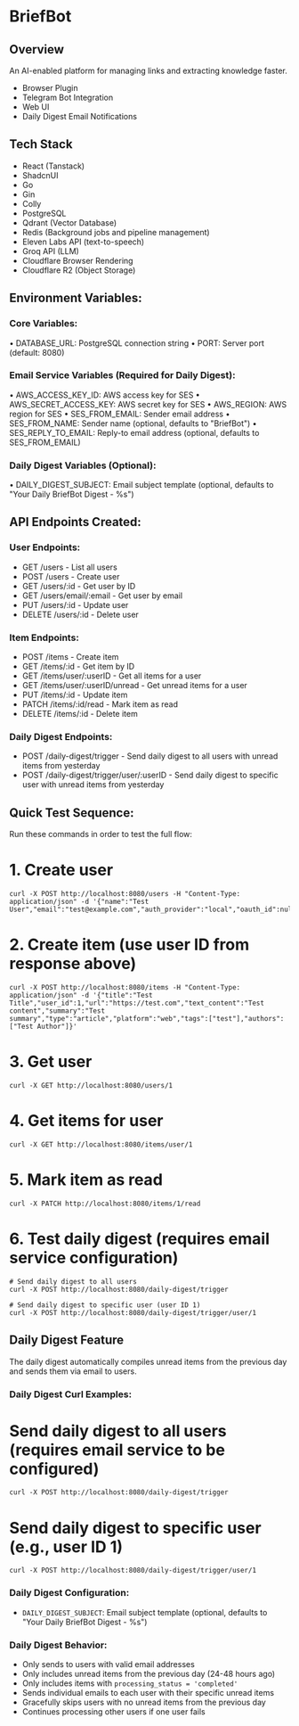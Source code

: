# BriefBot

## Overview

An AI-enabled platform for managing links and extracting knowledge faster.

- Browser Plugin
- Telegram Bot Integration
- Web UI
- Daily Digest Email Notifications

## Tech Stack

- React (Tanstack)
- ShadcnUI
- Go
- Gin
- Colly
- PostgreSQL
- Qdrant (Vector Database)
- Redis (Background jobs and pipeline management)
- Eleven Labs API (text-to-speech)
- Groq API (LLM)
- Cloudflare Browser Rendering
- Cloudflare R2 (Object Storage)

## Environment Variables:

### Core Variables:
• DATABASE_URL: PostgreSQL connection string
• PORT: Server port (default: 8080)

### Email Service Variables (Required for Daily Digest):
• AWS_ACCESS_KEY_ID: AWS access key for SES
• AWS_SECRET_ACCESS_KEY: AWS secret key for SES
• AWS_REGION: AWS region for SES
• SES_FROM_EMAIL: Sender email address
• SES_FROM_NAME: Sender name (optional, defaults to "BriefBot")
• SES_REPLY_TO_EMAIL: Reply-to email address (optional, defaults to SES_FROM_EMAIL)

### Daily Digest Variables (Optional):
• DAILY_DIGEST_SUBJECT: Email subject template (optional, defaults to "Your Daily BriefBot Digest - %s")

## API Endpoints Created:

### User Endpoints:

- GET /users - List all users
- POST /users - Create user
- GET /users/:id - Get user by ID
- GET /users/email/:email - Get user by email
- PUT /users/:id - Update user
- DELETE /users/:id - Delete user

### Item Endpoints:

- POST /items - Create item
- GET /items/:id - Get item by ID
- GET /items/user/:userID - Get all items for a user
- GET /items/user/:userID/unread - Get unread items for a user
- PUT /items/:id - Update item
- PATCH /items/:id/read - Mark item as read
- DELETE /items/:id - Delete item

### Daily Digest Endpoints:

- POST /daily-digest/trigger - Send daily digest to all users with unread items from yesterday
- POST /daily-digest/trigger/user/:userID - Send daily digest to specific user with unread items from yesterday

## Quick Test Sequence:

Run these commands in order to test the full flow:

# 1. Create user

```
curl -X POST http://localhost:8080/users -H "Content-Type: application/json" -d '{"name":"Test User","email":"test@example.com","auth_provider":"local","oauth_id":null,"password_hash":"hashedpassword"}'
```

# 2. Create item (use user ID from response above)

```
curl -X POST http://localhost:8080/items -H "Content-Type: application/json" -d '{"title":"Test Title","user_id":1,"url":"https://test.com","text_content":"Test content","summary":"Test summary","type":"article","platform":"web","tags":["test"],"authors":["Test Author"]}'
```

# 3. Get user

```
curl -X GET http://localhost:8080/users/1
```

# 4. Get items for user

```
curl -X GET http://localhost:8080/items/user/1
```

# 5. Mark item as read

```
curl -X PATCH http://localhost:8080/items/1/read
```

# 6. Test daily digest (requires email service configuration)

```
# Send daily digest to all users
curl -X POST http://localhost:8080/daily-digest/trigger

# Send daily digest to specific user (user ID 1)
curl -X POST http://localhost:8080/daily-digest/trigger/user/1
```

## Daily Digest Feature

The daily digest automatically compiles unread items from the previous day and sends them via email to users.

### Daily Digest Curl Examples:

# Send daily digest to all users (requires email service to be configured)

```
curl -X POST http://localhost:8080/daily-digest/trigger
```

# Send daily digest to specific user (e.g., user ID 1)

```
curl -X POST http://localhost:8080/daily-digest/trigger/user/1
```

### Daily Digest Configuration:

- `DAILY_DIGEST_SUBJECT`: Email subject template (optional, defaults to "Your Daily BriefBot Digest - %s")

### Daily Digest Behavior:

- Only sends to users with valid email addresses
- Only includes unread items from the previous day (24-48 hours ago)
- Only includes items with `processing_status = 'completed'`
- Sends individual emails to each user with their specific unread items
- Gracefully skips users with no unread items from the previous day
- Continues processing other users if one user fails

